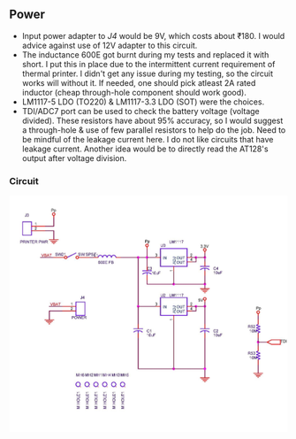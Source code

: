 ## Power
* Input power adapter to _J4_ would be 9V, which costs about &#x20B9;180. I would advice against use of 12V adapter to this circuit.
* The inductance 600E got burnt during my tests and replaced it with short. I put this in place due to the intermittent current requirement of thermal printer. I didn't get any issue during my testing, so the circuit works will without it. If needed, one should pick atleast 2A rated inductor (cheap through-hole component should work good).
* LM1117-5 LDO (TO220) & LM1117-3.3 LDO (SOT) were the choices.
* TDI/ADC7 port can be used to check the battery voltage (voltage divided). These resistors have about 95% accuracy, so I would suggest a through-hole & use of few parallel resistors to help do the job. Need to be mindful of the leakage current here. I do not like circuits that have leakage current. Another idea would be to directly read the AT128's output after voltage division.

### Circuit
![Power](./power_circuit.jpg) <br>
